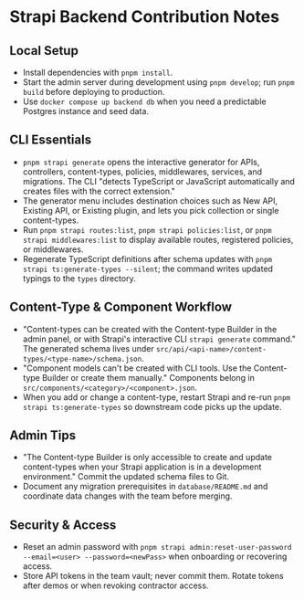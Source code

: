 # Strapi Backend Contribution Notes

## Local Setup
- Install dependencies with `pnpm install`.
- Start the admin server during development using `pnpm develop`; run `pnpm build` before deploying to production.
- Use `docker compose up backend db` when you need a predictable Postgres instance and seed data.

## CLI Essentials
- `pnpm strapi generate` opens the interactive generator for APIs, controllers, content-types, policies, middlewares, services, and migrations. The CLI "detects TypeScript or JavaScript automatically and creates files with the correct extension."
- The generator menu includes destination choices such as New API, Existing API, or Existing plugin, and lets you pick collection or single content-types.
- Run `pnpm strapi routes:list`, `pnpm strapi policies:list`, or `pnpm strapi middlewares:list` to display available routes, registered policies, or middlewares.
- Regenerate TypeScript definitions after schema updates with `pnpm strapi ts:generate-types --silent`; the command writes updated typings to the `types` directory.

## Content-Type & Component Workflow
- "Content-types can be created with the Content-type Builder in the admin panel, or with Strapi's interactive CLI `strapi generate` command." The generated schema lives under `src/api/<api-name>/content-types/<type-name>/schema.json`.
- "Component models can't be created with CLI tools. Use the Content-type Builder or create them manually." Components belong in `src/components/<category>/<component>.json`.
- When you add or change a content-type, restart Strapi and re-run `pnpm strapi ts:generate-types` so downstream code picks up the update.

## Admin Tips
- "The Content-type Builder is only accessible to create and update content-types when your Strapi application is in a development environment." Commit the updated schema files to Git.
- Document any migration prerequisites in `database/README.md` and coordinate data changes with the team before merging.

## Security & Access
- Reset an admin password with `pnpm strapi admin:reset-user-password --email=<user> --password=<newPass>` when onboarding or recovering access.
- Store API tokens in the team vault; never commit them. Rotate tokens after demos or when revoking contractor access.
